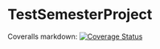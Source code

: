 # TestSemesterProject

Coveralls markdown:
[![Coverage Status](https://coveralls.io/repos/github/lovrobiljeskovic/TestSemesterProject/badge.svg?branch=lovro/testcoverage)](https://coveralls.io/github/lovrobiljeskovic/TestSemesterProject?branch=lovro/testcoverage)
